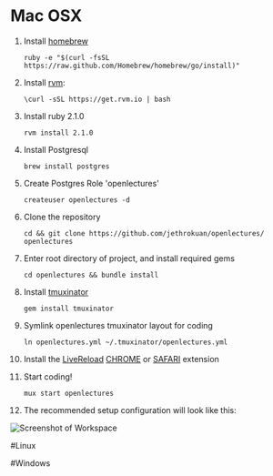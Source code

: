 # Mac OSX
1. Install [homebrew](http://brew.sh/)

    `ruby -e "$(curl -fsSL https://raw.github.com/Homebrew/homebrew/go/install)"`

2. Install [rvm](https://rvm.io/rvm/install):

    `\curl -sSL https://get.rvm.io | bash`

3. Install ruby 2.1.0

    `rvm install 2.1.0`

4. Install Postgresql

    `brew install postgres`

5. Create Postgres Role 'openlectures'

    `createuser openlectures -d`

6. Clone the repository

    `cd && git clone https://github.com/jethrokuan/openlectures/ openlectures`

7. Enter root directory of project, and install required gems

    `cd openlectures && bundle install`

8. Install [tmuxinator](https://github.com/aziz/tmuxinator)

    `gem install tmuxinator`

9. Symlink openlectures tmuxinator layout for coding

    `ln openlectures.yml ~/.tmuxinator/openlectures.yml`

10. Install the [LiveReload](http://livereload.com) [CHROME](https://chrome.google.com/webstore/detail/livereload/jnihajbhpnppcggbcgedagnkighmdlei
) or [SAFARI](http://download.livereload.com/2.0.9/LiveReload-2.0.9.safariextz
) extension

11. Start coding!

    `mux start openlectures`

12. The recommended setup configuration will look like this:

![Screenshot of Workspace](http://i.imgur.com/CXPFY1K.png?1?6089)

#Linux

#Windows
